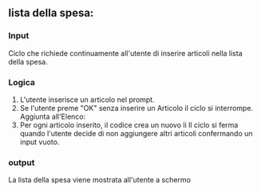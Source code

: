 ## lista della spesa:

### Input
Ciclo che richiede continuamente all'utente di inserire articoli nella lista della spesa.

### Logica

1. L'utente inserisce un articolo nel prompt.
2. Se l'utente preme "OK" senza inserire un Articolo il ciclo si interrompe.
Aggiunta all'Elenco:
3. Per ogni articolo inserito, il codice crea un nuovo li
Il ciclo si ferma quando l'utente decide di non aggiungere altri articoli confermando un input vuoto.

### output
La lista della spesa viene mostrata all'utente a schermo